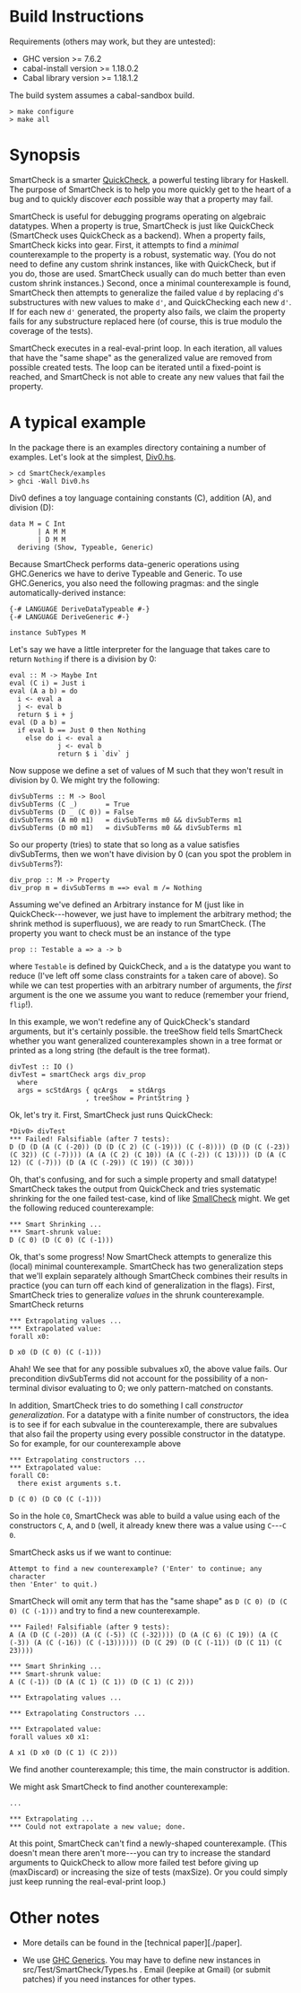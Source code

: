 # Build Instructions

Requirements (others may work, but they are untested):

- GHC version           >= 7.6.2
- cabal-install version >= 1.18.0.2
- Cabal library version >= 1.18.1.2

The build system assumes a cabal-sandbox build.

    > make configure
    > make all

# Synopsis

SmartCheck is a smarter [QuickCheck](http://hackage.haskell.org/package/QuickCheck), a powerful testing library for Haskell.  The purpose of SmartCheck is to help you more quickly get to the heart of a bug and to quickly discover _each_ possible way that a property may fail.

SmartCheck is useful for debugging programs operating on algebraic datatypes.  When a property is true, SmartCheck is just like QuickCheck (SmartCheck uses QuickCheck as a backend).  When a property fails, SmartCheck kicks into gear.  First, it attempts to find a _minimal_ counterexample to the property is a robust, systematic way.  (You do not need to define any custom shrink instances, like with QuickCheck, but if you do, those are used.  SmartCheck usually can do much better than even custom shrink instances.)  Second, once a minimal counterexample is found, SmartCheck then attempts to generalize the failed value `d` by replacing `d`'s substructures with new values to make `d'`, and QuickChecking each new `d'`.  If for each new `d'` generated, the property also fails, we claim the property fails for any substructure replaced here (of course, this is true modulo the coverage of the tests).

SmartCheck executes in a real-eval-print loop.  In each iteration, all values that have the "same shape" as the generalized value are removed from possible created tests.  The loop can be iterated until a fixed-point is reached, and SmartCheck is not able to create any new values that fail the property.

# A typical example

In the package there is an examples directory containing a number of examples.  Let's look at the simplest, [Div0.hs](https://github.com/leepike/SmartCheck/blob/master/examples/Div0.hs).

    > cd SmartCheck/examples
    > ghci -Wall Div0.hs

Div0 defines a toy language containing constants (C), addition (A), and division (D):

    data M = C Int
           | A M M
           | D M M
      deriving (Show, Typeable, Generic)

Because SmartCheck performs data-generic operations using GHC.Generics we have to derive Typeable and Generic.  To use GHC.Generics, you also need the following pragmas: and the single automatically-derived instance:

    {-# LANGUAGE DeriveDataTypeable #-}
    {-# LANGUAGE DeriveGeneric #-}

    instance SubTypes M

Let's say we have a little interpreter for the language that takes care to return `Nothing` if there is a division by 0:

    eval :: M -> Maybe Int
    eval (C i) = Just i
    eval (A a b) = do
      i <- eval a
      j <- eval b
      return $ i + j
    eval (D a b) =
      if eval b == Just 0 then Nothing
        else do i <- eval a
                j <- eval b
                return $ i `div` j

Now suppose we define a set of values of M such that they won't result in division by 0.  We might try the following:

    divSubTerms :: M -> Bool
    divSubTerms (C _)       = True
    divSubTerms (D _ (C 0)) = False
    divSubTerms (A m0 m1)   = divSubTerms m0 && divSubTerms m1
    divSubTerms (D m0 m1)   = divSubTerms m0 && divSubTerms m1

So our property (tries) to state that so long as a value satisfies divSubTerms, then we won't have division by 0 (can you spot the problem in `divSubTerms`?):

    div_prop :: M -> Property
    div_prop m = divSubTerms m ==> eval m /= Nothing

Assuming we've defined an Arbitrary instance for M (just like in
QuickCheck---however, we just have to implement the arbitrary method; the shrink
method is superfluous), we are ready to run SmartCheck.  (The property you want
to check must be an instance of the type

    prop :: Testable a => a -> b

where `Testable` is defined by QuickCheck, and `a` is the datatype you want to
reduce (I've left off some class constraints for `a` taken care of above).  So
while we can test properties with an arbitrary number of arguments, the *first*
argument is the one we assume you want to reduce (remember your friend, `flip`!).

In this example, we won't redefine any of QuickCheck's standard arguments, but it's certainly possible.  the treeShow field tells SmartCheck whether you want generalized counterexamples shown in a tree format or printed as a long string (the default is the tree format).

    divTest :: IO ()
    divTest = smartCheck args div_prop
      where
      args = scStdArgs { qcArgs   = stdArgs
                       , treeShow = PrintString }

Ok, let's try it.  First, SmartCheck just runs QuickCheck:

    *Div0> divTest
    *** Failed! Falsifiable (after 7 tests):
    D (D (D (A (C (-20)) (D (D (C 2) (C (-19))) (C (-8)))) (D (D (C (-23)) (C 32)) (C (-7)))) (A (A (C 2) (C 10)) (A (C (-2)) (C 13)))) (D (A (C 12) (C (-7))) (D (A (C (-29)) (C 19)) (C 30)))

Oh, that's confusing, and for such a simple property and small datatype!  SmartCheck takes the output from QuickCheck and tries systematic shrinking for the one failed test-case, kind of like [SmallCheck](http://www.cs.york.ac.uk/fp/smallcheck/) might.  We get the following reduced counterexample:

    *** Smart Shrinking ...
    *** Smart-shrunk value:
    D (C 0) (D (C 0) (C (-1)))

Ok, that's some progress!  Now SmartCheck attempts to generalize this (local) minimal counterexample.  SmartCheck has two generalization steps that we'll explain separately although SmartCheck combines their results in practice (you can turn off each kind of generalization in the flags).  First, SmartCheck tries to generalize *values* in the shrunk counterexample.  SmartCheck returns

    *** Extrapolating values ...
    *** Extrapolated value:
    forall x0:

    D x0 (D (C 0) (C (-1)))

Ahah!  We see that for any possible subvalues x0, the above value fails.  Our precondition divSubTerms did not account for the possibility of a non-terminal divisor evaluating to 0; we only pattern-matched on constants.

In addition, SmartCheck tries to do something I call *constructor generalization*.  For a datatype with a finite number of constructors, the idea is to see if for each subvalue in the counterexample, there are subvalues that also fail the property using every possible constructor in the datatype.  So for example, for our counterexample above

    *** Extrapolating constructors ...
    *** Extrapolated value:
    forall C0:
      there exist arguments s.t.

    D (C 0) (D C0 (C (-1)))

So in the hole `C0`, SmartCheck was able to build a value using each of the constructors `C`, `A`, and `D` (well, it already knew there was a value using `C`---`C 0`.

SmartCheck asks us if we want to continue:

    Attempt to find a new counterexample? ('Enter' to continue; any character
    then 'Enter' to quit.)

SmartCheck will omit any term that has the "same shape" as `D (C 0) (D (C 0) (C (-1)))` and try to find a new counterexample.

    *** Failed! Falsifiable (after 9 tests):
    A (A (D (C (-20)) (A (C (-5)) (C (-32)))) (D (A (C 6) (C 19)) (A (C (-3)) (A (C (-16)) (C (-13)))))) (D (C 29) (D (C (-11)) (D (C 11) (C 23))))

    *** Smart Shrinking ...
    *** Smart-shrunk value:
    A (C (-1)) (D (A (C 1) (C 1)) (D (C 1) (C 2)))

    *** Extrapolating values ...

    *** Extrapolating Constructors ...

    *** Extrapolated value:
    forall values x0 x1:

    A x1 (D x0 (D (C 1) (C 2)))

We find another counterexample; this time, the main constructor is addition.

We might ask SmartCheck to find another counterexample:

    ...

    *** Extrapolating ...
    *** Could not extrapolate a new value; done.

At this point, SmartCheck can't find a newly-shaped counterexample.  (This doesn't mean there aren't more---you can try to increase the standard arguments to QuickCheck to allow more failed test before giving up (maxDiscard) or increasing the size of tests (maxSize).  Or you could simply just keep running the real-eval-print loop.)

# Other notes

- More details can be found in the [technical paper][./paper].

- We use
  [GHC Generics](http://www.haskell.org/ghc/docs/7.4.1/html/libraries/ghc-prim-0.2.0.0/GHC-Generics.html).
  You may have to define new instances in src/Test/SmartCheck/Types.hs .  Email (leepike at Gmail) 
  (or submit patches) if you need instances for other types.
